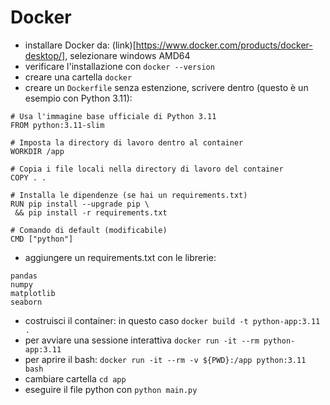 # Docker
- installare Docker da: (link)[https://www.docker.com/products/docker-desktop/], selezionare windows AMD64
- verificare l'installazione con `docker --version`
- creare una cartella `docker`
- creare un `Dockerfile` senza estenzione, scrivere dentro (questo è un esempio con Python 3.11):
```
# Usa l'immagine base ufficiale di Python 3.11
FROM python:3.11-slim

# Imposta la directory di lavoro dentro al container
WORKDIR /app

# Copia i file locali nella directory di lavoro del container
COPY . .

# Installa le dipendenze (se hai un requirements.txt)
RUN pip install --upgrade pip \
 && pip install -r requirements.txt

# Comando di default (modificabile)
CMD ["python"]
```

- aggiungere un requirements.txt con le librerie:
```
pandas
numpy
matplotlib
seaborn
```

- costruisci il container: in questo caso `docker build -t python-app:3.11 .`
- per avviare una sessione interattiva `docker run -it --rm python-app:3.11`
- per aprire il bash: `docker run -it --rm -v ${PWD}:/app python:3.11 bash`
- cambiare cartella `cd app`
- eseguire il file python con `python main.py`